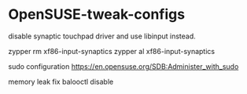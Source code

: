 # OpenSUSE-tweak-configs

disable synaptic touchpad driver and use libinput instead.

zypper rm xf86-input-synaptics
zypper al xf86-input-synaptics

sudo configuration
https://en.opensuse.org/SDB:Administer_with_sudo

memory leak fix
balooctl disable
